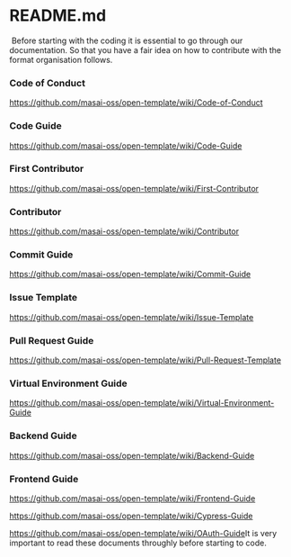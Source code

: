# README.md
​
Before starting with the coding it is essential to go through our documentation. So that you have a fair idea on how to contribute with the format organisation follows.
​
### Code of Conduct
https://github.com/masai-oss/open-template/wiki/Code-of-Conduct
​
### Code Guide
https://github.com/masai-oss/open-template/wiki/Code-Guide
​
### First Contributor
https://github.com/masai-oss/open-template/wiki/First-Contributor
​
### Contributor
https://github.com/masai-oss/open-template/wiki/Contributor
​
### Commit Guide
https://github.com/masai-oss/open-template/wiki/Commit-Guide
​
### Issue Template
https://github.com/masai-oss/open-template/wiki/Issue-Template
​
### Pull Request Guide
https://github.com/masai-oss/open-template/wiki/Pull-Request-Template

### Virtual Environment Guide
https://github.com/masai-oss/open-template/wiki/Virtual-Environment-Guide
​
### Backend Guide
https://github.com/masai-oss/open-template/wiki/Backend-Guide
​
### Frontend Guide
https://github.com/masai-oss/open-template/wiki/Frontend-Guide

https://github.com/masai-oss/open-template/wiki/Cypress-Guide

https://github.com/masai-oss/open-template/wiki/OAuth-Guide
​
It is very important to read these documents throughly before starting to code.